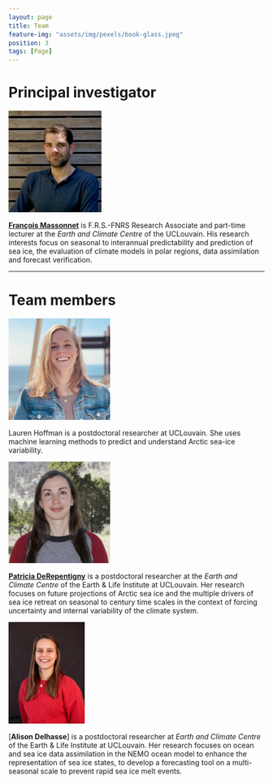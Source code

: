 ```yaml
---
layout: page
title: Team
feature-img: "assets/img/pexels/book-glass.jpeg"
position: 3
tags: [Page]
---
```


# Principal investigator

<img src="/assets/img/pics/FrancoisMassonnet.jpg" height = "200px">

[**François Massonnet**](https://www.climate.be/u/fmasson) is F.R.S.-FNRS Research Associate and part-time lecturer at the *Earth and Climate Centre* of the UCLouvain. His research interests focus on seasonal to interannual predictability and prediction of sea ice, the evaluation of climate models in polar regions, data assimilation and forecast verification.

---

# Team members

<img src="/assets/img/pics/hoffman.jpg" height = "200px">

Lauren Hoffman is a postdoctoral researcher at UCLouvain. She uses machine learning methods to predict and understand Arctic sea-ice variability.


<img src="/assets/img/pics/PatriciaDeRepentigny.jpg" height = "200px">

[**Patricia DeRepentigny**](https://uclouvain.be/en/directories/patricia.derepentigny) is a postdoctoral researcher at the *Earth and Climate Centre* of the Earth & Life Institute at UCLouvain. Her research focuses on future projections of Arctic sea ice and the multiple drivers of sea ice retreat on seasonal to century time scales in the context of forcing uncertainty and internal variability of the climate system.

<img src="/assets/img/pics/alisondelhasse.jpg" height = "200px">

[**Alison Delhasse**] is a postdoctoral researcher at *Earth and Climate Centre* of the Earth & Life Institute at UCLouvain. Her research focuses on ocean and sea ice data assimilation in the NEMO ocean model to enhance the representation of sea ice states, to develop a forecasting tool on a multi-seasonal scale to prevent rapid sea ice melt events.

